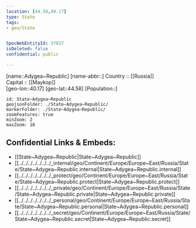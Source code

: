 ```yaml
---
location: [44.58,40.17] 
type: State
tags:
- geo/State


SpocWebEntityId: 37037
isDeleted: false
confidential: public

---
```

[name::Adygea~Republic] 
[name-abbr::] 
Country :: [[Russia]]  
Capital :: [[Maykop]]  
[geo-lon::40.17] 
[geo-lat::44.58] 
[Population::] 



```leaflet
id: State~Adygea~Republic
geojsonFolder: ./State~Adygea~Republic/
markerFolder: ./State~Adygea~Republic/
zoomFeatures: true 
minZoom: 2 
maxZoom: 18
```


## Confidential Links & Embeds: 
- [[State~Adygea~Republic|State~Adygea~Republic]]  
- [[../../../../../../../_internal/geo/Continent/Europe/Europe~East/Russia/State/State~Adygea~Republic.internal|State~Adygea~Republic.internal]] 
- [[../../../../../../../_protect/geo/Continent/Europe/Europe~East/Russia/State/State~Adygea~Republic.protect|State~Adygea~Republic.protect]] 
- [[../../../../../../../_private/geo/Continent/Europe/Europe~East/Russia/State/State~Adygea~Republic.private|State~Adygea~Republic.private]] 
- [[../../../../../../../_personal/geo/Continent/Europe/Europe~East/Russia/State/State~Adygea~Republic.personal|State~Adygea~Republic.personal]] 
- [[../../../../../../../_secret/geo/Continent/Europe/Europe~East/Russia/State/State~Adygea~Republic.secret|State~Adygea~Republic.secret]] 
